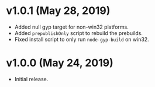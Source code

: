 # v1.0.1 (May 28, 2019)

 * Added null gyp target for non-win32 platforms.
 * Added `prepublishOnly` script to rebuild the prebuilds.
 * Fixed install script to only run `node-gyp-build` on win32.

# v1.0.0 (May 24, 2019)

 - Initial release.

